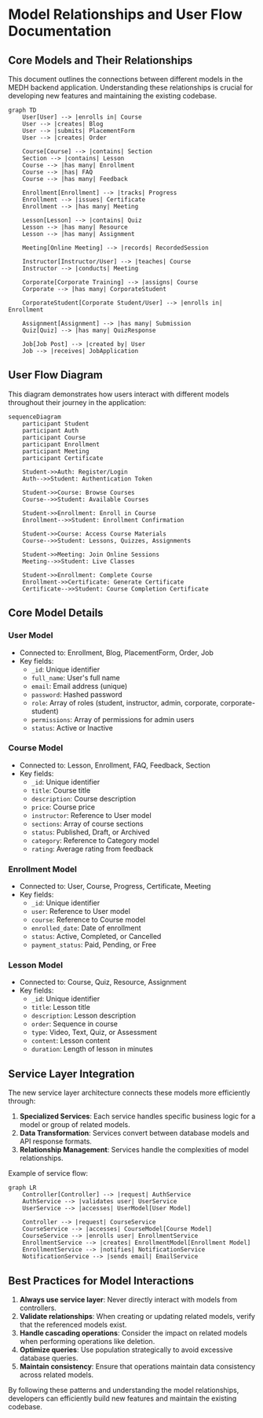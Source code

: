 # Model Relationships and User Flow Documentation

## Core Models and Their Relationships

This document outlines the connections between different models in the MEDH backend application. Understanding these relationships is crucial for developing new features and maintaining the existing codebase.

```mermaid
graph TD
    User[User] --> |enrolls in| Course
    User --> |creates| Blog
    User --> |submits| PlacementForm
    User --> |creates| Order

    Course[Course] --> |contains| Section
    Section --> |contains| Lesson
    Course --> |has many| Enrollment
    Course --> |has| FAQ
    Course --> |has many| Feedback

    Enrollment[Enrollment] --> |tracks| Progress
    Enrollment --> |issues| Certificate
    Enrollment --> |has many| Meeting

    Lesson[Lesson] --> |contains| Quiz
    Lesson --> |has many| Resource
    Lesson --> |has many| Assignment

    Meeting[Online Meeting] --> |records| RecordedSession

    Instructor[Instructor/User] --> |teaches| Course
    Instructor --> |conducts| Meeting

    Corporate[Corporate Training] --> |assigns| Course
    Corporate --> |has many| CorporateStudent

    CorporateStudent[Corporate Student/User] --> |enrolls in| Enrollment

    Assignment[Assignment] --> |has many| Submission
    Quiz[Quiz] --> |has many| QuizResponse

    Job[Job Post] --> |created by| User
    Job --> |receives| JobApplication
```

## User Flow Diagram

This diagram demonstrates how users interact with different models throughout their journey in the application:

```mermaid
sequenceDiagram
    participant Student
    participant Auth
    participant Course
    participant Enrollment
    participant Meeting
    participant Certificate

    Student->>Auth: Register/Login
    Auth-->>Student: Authentication Token

    Student->>Course: Browse Courses
    Course-->>Student: Available Courses

    Student->>Enrollment: Enroll in Course
    Enrollment-->>Student: Enrollment Confirmation

    Student->>Course: Access Course Materials
    Course-->>Student: Lessons, Quizzes, Assignments

    Student->>Meeting: Join Online Sessions
    Meeting-->>Student: Live Classes

    Student->>Enrollment: Complete Course
    Enrollment->>Certificate: Generate Certificate
    Certificate-->>Student: Course Completion Certificate
```

## Core Model Details

### User Model

- Connected to: Enrollment, Blog, PlacementForm, Order, Job
- Key fields:
  - `_id`: Unique identifier
  - `full_name`: User's full name
  - `email`: Email address (unique)
  - `password`: Hashed password
  - `role`: Array of roles (student, instructor, admin, corporate, corporate-student)
  - `permissions`: Array of permissions for admin users
  - `status`: Active or Inactive

### Course Model

- Connected to: Lesson, Enrollment, FAQ, Feedback, Section
- Key fields:
  - `_id`: Unique identifier
  - `title`: Course title
  - `description`: Course description
  - `price`: Course price
  - `instructor`: Reference to User model
  - `sections`: Array of course sections
  - `status`: Published, Draft, or Archived
  - `category`: Reference to Category model
  - `rating`: Average rating from feedback

### Enrollment Model

- Connected to: User, Course, Progress, Certificate, Meeting
- Key fields:
  - `_id`: Unique identifier
  - `user`: Reference to User model
  - `course`: Reference to Course model
  - `enrolled_date`: Date of enrollment
  - `status`: Active, Completed, or Cancelled
  - `payment_status`: Paid, Pending, or Free

### Lesson Model

- Connected to: Course, Quiz, Resource, Assignment
- Key fields:
  - `_id`: Unique identifier
  - `title`: Lesson title
  - `description`: Lesson description
  - `order`: Sequence in course
  - `type`: Video, Text, Quiz, or Assessment
  - `content`: Lesson content
  - `duration`: Length of lesson in minutes

## Service Layer Integration

The new service layer architecture connects these models more efficiently through:

1. **Specialized Services**: Each service handles specific business logic for a model or group of related models.
2. **Data Transformation**: Services convert between database models and API response formats.
3. **Relationship Management**: Services handle the complexities of model relationships.

Example of service flow:

```mermaid
graph LR
    Controller[Controller] --> |request| AuthService
    AuthService --> |validates user| UserService
    UserService --> |accesses| UserModel[User Model]

    Controller --> |request| CourseService
    CourseService --> |accesses| CourseModel[Course Model]
    CourseService --> |enrolls user| EnrollmentService
    EnrollmentService --> |creates| EnrollmentModel[Enrollment Model]
    EnrollmentService --> |notifies| NotificationService
    NotificationService --> |sends email| EmailService
```

## Best Practices for Model Interactions

1. **Always use service layer**: Never directly interact with models from controllers.
2. **Validate relationships**: When creating or updating related models, verify that the referenced models exist.
3. **Handle cascading operations**: Consider the impact on related models when performing operations like deletion.
4. **Optimize queries**: Use population strategically to avoid excessive database queries.
5. **Maintain consistency**: Ensure that operations maintain data consistency across related models.

By following these patterns and understanding the model relationships, developers can efficiently build new features and maintain the existing codebase.
